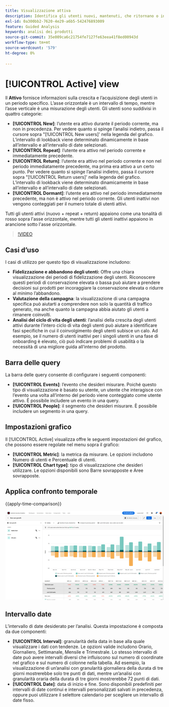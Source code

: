 ```yaml
---
title: Visualizzazione attiva
description: Identifica gli utenti nuovi, mantenuti, che ritornano o inattivi.
exl-id: 0a300bb2-7620-4e29-a6b5-542476893009
feature: Guided Analysis
keywords: analisi dei prodotti
source-git-commit: 35e009ca6c21754fe7127fe63eea41f8ed00943d
workflow-type: tm+mt
source-wordcount: '579'
ht-degree: 0%

---
```


# [!UICONTROL Active] view

Il **Attivo** fornisce informazioni sulla crescita e l’acquisizione degli utenti in un periodo specifico. L’asse orizzontale è un intervallo di tempo, mentre l’asse verticale è una misurazione degli utenti. Gli utenti sono suddivisi in quattro categorie:

* **[!UICONTROL New]**: l’utente era attivo durante il periodo corrente, ma non in precedenza. Per vedere quanto si spinge l’analisi indietro, passa il cursore sopra &quot;[!UICONTROL New users]&#39; nella legenda del grafico. L’intervallo di lookback viene determinato dinamicamente in base all’intervallo e all’intervallo di date selezionati.
* **[!UICONTROL Repeat]**: l’utente era attivo nel periodo corrente e immediatamente precedente.
* **[!UICONTROL Return]**: l’utente era attivo nel periodo corrente e non nel periodo immediatamente precedente, ma prima era attivo a un certo punto. Per vedere quanto si spinge l’analisi indietro, passa il cursore sopra &quot;[!UICONTROL Return users]&#39; nella legenda del grafico. L’intervallo di lookback viene determinato dinamicamente in base all’intervallo e all’intervallo di date selezionati.
* **[!UICONTROL Dormant]**: l’utente era attivo nel periodo immediatamente precedente, ma non è attivo nel periodo corrente. Gli utenti inattivi non vengono conteggiati per il numero totale di utenti attivi.

Tutti gli utenti attivi (nuovo + repeat + return) appaiono come una tonalità di rosso sopra l&#39;asse orizzontale, mentre tutti gli utenti inattivi appaiono in arancione sotto l&#39;asse orizzontale.

>[!VIDEO](https://video.tv.adobe.com/v/3421667/?learn=on)

## Casi d’uso

I casi di utilizzo per questo tipo di visualizzazione includono:

* **Fidelizzazione e abbandono degli utenti:** Offre una chiara visualizzazione dei periodi di fidelizzazione degli utenti. Riconoscere questi periodi di conservazione elevata o bassa può aiutare a prendere decisioni sui prodotti per incoraggiare la conservazione elevata o ridurre al minimo l’abbandono.
* **Valutazione della campagna**: la visualizzazione di una campagna specifica può aiutarti a comprendere non solo la quantità di traffico generato, ma anche quanto la campagna abbia aiutato gli utenti a rimanere coinvolti.
* **Analisi del ciclo di vita degli utenti**: l’analisi della crescita degli utenti attivi durante l’intero ciclo di vita degli utenti può aiutare a identificare fasi specifiche in cui il coinvolgimento degli utenti subisce un calo. Ad esempio, se il numero di utenti inattivi per i singoli utenti in una fase di onboarding è elevato, ciò può indicare problemi di usabilità o la necessità di una migliore guida all’interno del prodotto.

## Barra delle query

La barra delle query consente di configurare i seguenti componenti:

* **[!UICONTROL Events]**: l’evento che desideri misurare. Poiché questo tipo di visualizzazione è basato su utente, un utente che interagisce con l’evento una volta all’interno del periodo viene conteggiato come utente attivo. È possibile includere un evento in una query.
* **[!UICONTROL People]**: il segmento che desideri misurare. È possibile includere un segmento in una query.

## Impostazioni grafico

Il [!UICONTROL Active] visualizza offre le seguenti impostazioni del grafico, che possono essere regolate nel menu sopra il grafico:

* **[!UICONTROL Metric]**: la metrica da misurare. Le opzioni includono Numero di utenti e Percentuale di utenti.
* **[!UICONTROL Chart type]**: tipo di visualizzazione che desideri utilizzare. Le opzioni disponibili sono Barre sovrapposte e Aree sovrapposte.

## Applica confronto temporale

{{apply-time-comparison}}

![Confronto tempo attivo](../assets/active-compare.png)

## Intervallo date

L’intervallo di date desiderato per l’analisi. Questa impostazione è composta da due componenti:

* **[!UICONTROL Interval]**: granularità della data in base alla quale visualizzare i dati con tendenze. Le opzioni valide includono Orario, Giornaliero, Settimanale, Mensile e Trimestrale. Lo stesso intervallo di date può avere intervalli diversi che influiscono sul numero di coordinate nel grafico e sul numero di colonne nella tabella. Ad esempio, la visualizzazione di un’analisi con granularità giornaliera della durata di tre giorni mostrerebbe solo tre punti di dati, mentre un’analisi con granularità oraria della durata di tre giorni mostrerebbe 72 punti di dati.
* **[!UICONTROL Date]**: data di inizio e fine. Sono disponibili predefiniti per intervalli di date continui e intervalli personalizzati salvati in precedenza, oppure puoi utilizzare il selettore calendario per scegliere un intervallo di date fisso.
